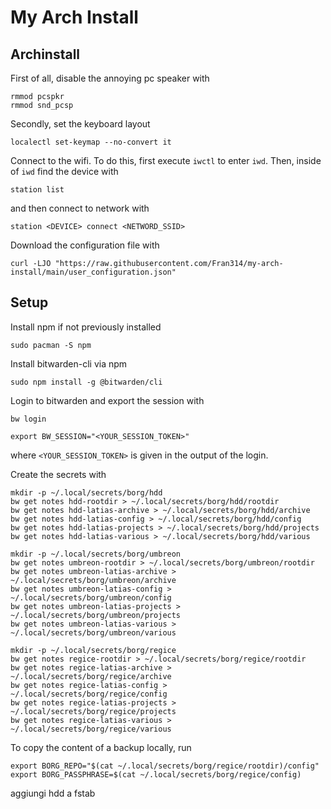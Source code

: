 # My Arch Install

## Archinstall

First of all, disable the annoying pc speaker with
```
rmmod pcspkr
rmmod snd_pcsp
```

Secondly, set the keyboard layout
```
localectl set-keymap --no-convert it
```

Connect to the wifi. To do this, first execute `iwctl` to enter `iwd`. Then, inside of `iwd` find the device with
```
station list
```
and then connect to network with
```
station <DEVICE> connect <NETWORD_SSID>
```

Download the configuration file with
```
curl -LJO "https://raw.githubusercontent.com/Fran314/my-arch-install/main/user_configuration.json"
```

## Setup

Install npm if not previously installed

```
sudo pacman -S npm
```

Install bitwarden-cli via npm

```
sudo npm install -g @bitwarden/cli
```

Login to bitwarden and export the session with

```
bw login

export BW_SESSION="<YOUR_SESSION_TOKEN>"
```

where `<YOUR_SESSION_TOKEN>` is given in the output of the login.

Create the secrets with

```
mkdir -p ~/.local/secrets/borg/hdd
bw get notes hdd-rootdir > ~/.local/secrets/borg/hdd/rootdir
bw get notes hdd-latias-archive > ~/.local/secrets/borg/hdd/archive
bw get notes hdd-latias-config > ~/.local/secrets/borg/hdd/config
bw get notes hdd-latias-projects > ~/.local/secrets/borg/hdd/projects
bw get notes hdd-latias-various > ~/.local/secrets/borg/hdd/various

mkdir -p ~/.local/secrets/borg/umbreon
bw get notes umbreon-rootdir > ~/.local/secrets/borg/umbreon/rootdir
bw get notes umbreon-latias-archive > ~/.local/secrets/borg/umbreon/archive
bw get notes umbreon-latias-config > ~/.local/secrets/borg/umbreon/config
bw get notes umbreon-latias-projects > ~/.local/secrets/borg/umbreon/projects
bw get notes umbreon-latias-various > ~/.local/secrets/borg/umbreon/various

mkdir -p ~/.local/secrets/borg/regice
bw get notes regice-rootdir > ~/.local/secrets/borg/regice/rootdir
bw get notes regice-latias-archive > ~/.local/secrets/borg/regice/archive
bw get notes regice-latias-config > ~/.local/secrets/borg/regice/config
bw get notes regice-latias-projects > ~/.local/secrets/borg/regice/projects
bw get notes regice-latias-various > ~/.local/secrets/borg/regice/various
```

To copy the content of a backup locally, run
```
export BORG_REPO="$(cat ~/.local/secrets/borg/regice/rootdir)/config"
export BORG_PASSPHRASE=$(cat ~/.local/secrets/borg/regice/config)
```

aggiungi hdd a fstab
